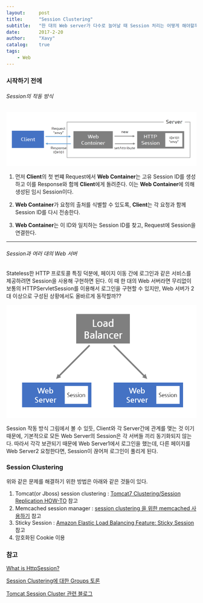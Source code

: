 ```yaml
---
layout:     post
title:      "Session Clustering"
subtitle:   "한 대의 Web server가 다수로 늘어날 때 Session 처리는 어떻게 해야할까?"
date:       2017-2-20
author:     "Xavy"
catalog:    true
tags:
    - Web
---
```


### 시작하기 전에

###### Session의 작동 방식

<img class="shadow" src="/img/my-post/3_session_clustering/what_is_session.PNG" alt="what is session">

1. 먼저 **Client**의 첫 번쨰 Request에서 **Web Container**는 고유 Session ID를 생성하고 이를 Response와 함께 **Client**에게 돌려준다. 이는 **Web Container**에 의해 생성된 임시 Session이다.

2. **Web Container**가 요청의 출처를 식별할 수 있도록, **Client**는 각 요청과 함께 Session ID를 다시 전송한다.

3. **Web Container**는 이 ID와 일치하는 Session ID를 찾고, Request에 Session을 연결한다.

- - -

###### Session과 여러 대의 Web 서버

Stateless한 HTTP 프로토콜 특징 덕분에, 페이지 이동 간에 로그인과 같은 서비스를 제공하려면 Session을 사용해 구현하면 된다. 이 때 한 대의 Web 서버라면 무리없이 보통의 HTTPServletSession를 이용해서 로그인을 구현할 수 있지만, Web 서버가 2대 이상으로 구성된 상황에서도 올바르게 동작할까??

<img class="shadow" alt="session clustering" src="/img/my-post/3_session_clustering/load_balancer.PNG" alt="load balancer" >

Session 작동 방식 그림에서 볼 수 있듯, Client와 각 Server간에 관계를 맺는 것 이기 때문에, 기본적으로 모든 Web Server의 Session은 각 서버들 끼리 동기화되지 않는다. 따라서 각각 보관되기 때문에 Web Server1에서 로그인을 했는데, 다른 페이지를 Web Server2 요청한다면, Session이 끊어져 로그인이 풀리게 된다.

### Session Clustering

위와 같은 문제를 해결하기 위한 방법은 아래와 같은 것들이 있다.

1. Tomcat(or Jboss) session clustering : [Tomcat7 Clustering/Session Replication HOW-TO](https://tomcat.apache.org/tomcat-7.0-doc/cluster-howto.html) 참고
2. Memcached session manager : [session clustering 을 위한 memcached 사용하기](http://hskimsky.tistory.com/3) 참고
3. Sticky Session : [Amazon Elastic Load Balancing Feature: Sticky Session](https://aws.amazon.com/ko/blogs/aws/new-elastic-load-balancing-feature-sticky-sessions/) 참고
4. 암호화된 Cookie 이용


### 참고
[What is HttpSession?](http://www.studytonight.com/servlet/httpsession.php)

[Session Clustering에 대한 Groups 토론](https://groups.google.com/forum/#!topic/ksug/6ZA6hDJOdKA)

[Tomcat Session Cluster 관련 블로그](http://sarc.io/index.php/tomcat/111-tomcat-session-cluster-1)

